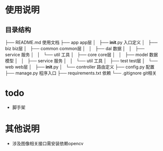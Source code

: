 # 使用说明



## 目录结构
├── README.md                   使用文档
├── app                         app层
│   ├── __init__.py             入口定义
│   ├── biz                     biz层
│   ├── common                  common层
│   │   ├── dal                 数据
│   │   ├── service             服务
│   │   └── util                工具
│   ├── core                    core层
│   │   ├── model               数据模型
│   │   ├── service             服务
│   │   └── util                工具
│   ├── test                    test层
│   └── web                     web层
│       ├── __init__.py
│       └── controller          路由定义
├── config.py                   配置
├── manage.py                   程序入口
├── requirements.txt            依赖
└── .gitignore                  git相关


# todo
- 脚手架


# 其他说明
- 涉及图像相关接口需安装依赖opencv